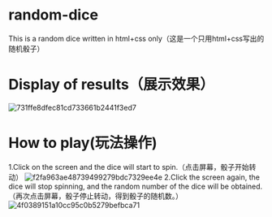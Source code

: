 # random-dice
This is a random dice written in html+css only（这是一个只用html+css写出的随机骰子）

# Display of results（展示效果）
![731ffe8dfec81cd733661b2441f3ed7](https://github.com/yunli01hegui/random-dice/assets/134910544/f05c60bc-df47-48be-aa78-04edd15d6054)

# How to play(玩法操作)
1.Click on the screen and the dice will start to spin.（点击屏幕，骰子开始转动）
![f2fa963ae48739499279bdc7329ee4e](https://github.com/yunli01hegui/random-dice/assets/134910544/21d9b032-f98f-408f-a2c8-bb40c0c1e8bb)
2.Click the screen again, the dice will stop spinning, and the random number of the dice will be obtained.（再次点击屏幕，骰子停止转动，得到骰子的随机数。）
![4f0389151a10cc95c0b5279befbca71](https://github.com/yunli01hegui/random-dice/assets/134910544/7ce564ab-bf38-430c-8983-ad35a050c299)
